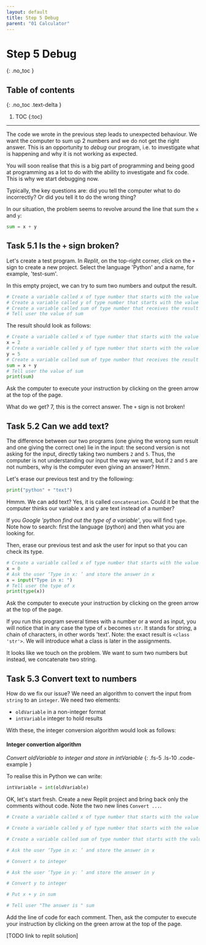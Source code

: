 ```yaml
---
layout: default
title: Step 5 Debug
parent: "01 Calculator"
---
```


# Step 5 Debug
{: .no_toc }

## Table of contents
{: .no_toc .text-delta }

1. TOC
{:toc}

---

The code we wrote in the previous step leads to unexpected behaviour. We want the computer to sum up 2 numbers and we do not get the right answer. This is an opportunity to _debug_ our program, i.e. to investigate what is happening and why it is not working as expected.

You will soon realise that this is a big part of programming and being good at programming as a lot to do with the ability to investigate and fix code. This is why we start debugging now.

Typically, the key questions are: did you tell the computer what to do incorrectly? Or did you tell it to do the wrong thing?

In our situation, the problem seems to revolve around the line that sum the `x` and `y`:

```python
sum = x + y
```

## Task 5.1 Is the `+` sign broken?

Let's create a test program. In _Replit_, on the top-right corner, click on the `+` sign to create a new project. Select the language 'Python' and a name, for example, 'test-sum'.

In this empty project, we can try to sum two numbers and output the result.

```python
# Create a variable called x of type number that starts with the value 2
# Create a variable called y of type number that starts with the value 5
# Create a variable called sum of type number that receives the result of the sum of x and y
# Tell user the value of sum
```

The result should look as follows:

```python
# Create a variable called x of type number that starts with the value 2
x = 2
# Create a variable called y of type number that starts with the value 5
y = 5
# Create a variable called sum of type number that receives the result of the sum of x and y
sum = x + y
# Tell user the value of sum
print(sum)
```

Ask the computer to execute your instruction by clicking on the green arrow at the top of the page.

What do we get? 7, this is the correct answer. The `+` sign is not broken!

## Task 5.2 Can we add text?

The difference between our two programs (one giving the wrong sum result and one giving the correct one) lie in the input: the second version is not asking for the input, directly taking two numbers `2` and `5`. Thus, the computer is not understanding our input the way we want, but if `2` and `5` are not numbers, why is the computer even giving an answer? Hmm.

Let's erase our previous test and try the following:

```python
print("python" + "text")
```

Hmmm. We can add text? Yes, it is called `concatenation`. Could it be that the computer thinks our variable x and y are text instead of a number?

If you _Google_ _'python find out the type of a variable'_, you will find `type`. Note how to search: first the language (python) and then what you are looking for.

Then, erase our previous test and ask the user for input so that you can check its type.

```python
# Create a variable called x of type number that starts with the value 0
x = 0
# Ask the user ‘Type in x: ’ and store the answer in x
x = input("Type in x: ")
# Tell user the type of x
print(type(x))
```

Ask the computer to execute your instruction by clicking on the green arrow at the top of the page.

If you run this program several times with a number or a word as input, you will notice that in any case the type of `x` becomes `str`. It stands for _string_, a chain of characters, in other words 'text'. Note: the exact result is `<class 'str'>`. We will introduce what a class is later in the assignments.

It looks like we touch on the problem. We want to sum two numbers but instead, we concatenate two string.

## Task 5.3 Convert text to numbers

How do we fix our issue? We need an algorithm to convert the input from `string` to an `integer`. We need two elements:


* `oldVariable` in a non-integer format
* `intVariable` integer to hold results

With these, the integer conversion algorithm would look as follows:

#### Integer convertion algorithm
_Convert oldVariable to integer and store in intVariable_
{: .fs-5 .ls-10 .code-example }

To realise this in Python we can write:

```python
intVariable = int(oldVariable)
```

OK, let's start fresh. Create a new Replit project and bring back only the comments without code. Note the two new lines `Convert ...`.

```python
# Create a variable called x of type number that starts with the value 0

# Create a variable called y of type number that starts with the value 0

# Create a variable called sum of type number that starts with the value 0

# Ask the user ‘Type in x: ’ and store the answer in x

# Convert x to integer

# Ask the user ‘Type in y: ’ and store the answer in y

# Convert y to integer

# Put x + y in sum

# Tell user "The answer is " sum
```

Add the line of code for each comment. Then, ask the computer to execute your instruction by clicking on the green arrow at the top of the page.


[TODO link to replit solution]